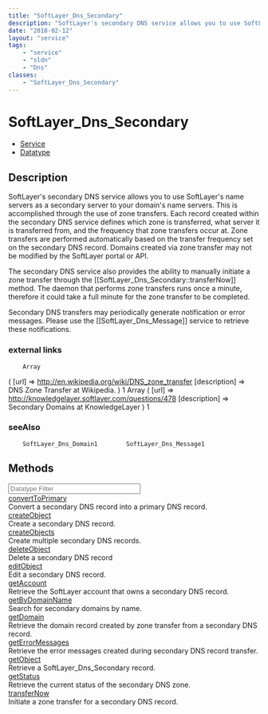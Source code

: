 ```yaml
---
title: "SoftLayer_Dns_Secondary"
description: "SoftLayer's secondary DNS service allows you to use SoftLayer's name servers as a secondary server to your domain's name... "
date: "2018-02-12"
layout: "service"
tags:
    - "service"
    - "sldn"
    - "Dns"
classes:
    - "SoftLayer_Dns_Secondary"
---
```

# SoftLayer_Dns_Secondary
<div id='service-datatype'>
    <ul id='sldn-reference-tabs'>
    <li id='service'> <a href='/reference/services/SoftLayer_Dns_Secondary' >Service</a></li>    <li id='datatype'> <a href='/reference/datatypes/SoftLayer_Dns_Secondary' >Datatype</a></li>
    </ul>
</div>

## Description
SoftLayer's secondary DNS service allows you to use SoftLayer's name servers as a secondary server to your domain's name servers. This is accomplished through the use of zone transfers. Each record created within the secondary DNS service defines which zone is transferred, what server it is transferred from, and the frequency that zone transfers occur at. Zone transfers are performed automatically based on the transfer frequency set on the secondary DNS record. Domains created via zone transfer may not be modified by the SoftLayer portal or API. 

The secondary DNS service also provides the ability to manually initiate a zone transfer through the [[SoftLayer_Dns_Secondary::transferNow]] method. The daemon that performs zone transfers runs once a minute, therefore it could take a full minute for the zone transfer to be completed. 

Secondary DNS transfers may periodically generate notification or error messages. Please use the [[SoftLayer_Dns_Message]] service to retrieve these notifications. 
### external links
        Array
(
    [url] => http://en.wikipedia.org/wiki/DNS_zone_transfer
    [description] => DNS Zone Transfer at Wikipedia.
)
1        Array
(
    [url] => http://knowledgelayer.softlayer.com/questions/478
    [description] => Secondary Domains at KnowledgeLayer
)
1        
### seeAlso
        SoftLayer_Dns_Domain1        SoftLayer_Dns_Message1                
        
<div id="properties" class="content">
    <h2>Methods</h2>
    <div class="view-filters">
        <div class="clearfix">
            <div class="search-input-box">
                <input placeholder="Datatype Filter" onkeyup="titleSearch(inputId='edit-combine', divId='method-div', elementClass='method-row')" 
                    type="text" id="edit-combine" value="" size="30" maxlength="128" class="form-text">
            </div>
        </div>
    </div>
    <div id="method-div">
            <div class="method-row">
                        <span class='view-field-title'><a href='/reference/services/SoftLayer_Dns_Secondary/convertToPrimary'> convertToPrimary</a> </span>
            <div class='views-field-body'>Convert a secondary DNS record into a primary DNS record.</div>
        </div>
            <div class="method-row">
                        <span class='view-field-title'><a href='/reference/services/SoftLayer_Dns_Secondary/createObject'> createObject</a> </span>
            <div class='views-field-body'>Create a secondary DNS record.</div>
        </div>
            <div class="method-row">
                        <span class='view-field-title'><a href='/reference/services/SoftLayer_Dns_Secondary/createObjects'> createObjects</a> </span>
            <div class='views-field-body'>Create multiple secondary DNS records.</div>
        </div>
            <div class="method-row">
                        <span class='view-field-title'><a href='/reference/services/SoftLayer_Dns_Secondary/deleteObject'> deleteObject</a> </span>
            <div class='views-field-body'>Delete a secondary DNS record</div>
        </div>
            <div class="method-row">
                        <span class='view-field-title'><a href='/reference/services/SoftLayer_Dns_Secondary/editObject'> editObject</a> </span>
            <div class='views-field-body'>Edit a secondary DNS record.</div>
        </div>
            <div class="method-row">
                        <span class='view-field-title'><a href='/reference/services/SoftLayer_Dns_Secondary/getAccount'> getAccount</a> </span>
            <div class='views-field-body'>Retrieve the SoftLayer account that owns a secondary DNS record.</div>
        </div>
            <div class="method-row">
                        <span class='view-field-title'><a href='/reference/services/SoftLayer_Dns_Secondary/getByDomainName'> getByDomainName</a> </span>
            <div class='views-field-body'>Search for secondary domains by name.</div>
        </div>
            <div class="method-row">
                        <span class='view-field-title'><a href='/reference/services/SoftLayer_Dns_Secondary/getDomain'> getDomain</a> </span>
            <div class='views-field-body'>Retrieve the domain record created by zone transfer from a secondary DNS record.</div>
        </div>
            <div class="method-row">
                        <span class='view-field-title'><a href='/reference/services/SoftLayer_Dns_Secondary/getErrorMessages'> getErrorMessages</a> </span>
            <div class='views-field-body'>Retrieve the error messages created during secondary DNS record transfer.</div>
        </div>
            <div class="method-row">
                        <span class='view-field-title'><a href='/reference/services/SoftLayer_Dns_Secondary/getObject'> getObject</a> </span>
            <div class='views-field-body'>Retrieve a SoftLayer_Dns_Secondary record.</div>
        </div>
            <div class="method-row">
                        <span class='view-field-title'><a href='/reference/services/SoftLayer_Dns_Secondary/getStatus'> getStatus</a> </span>
            <div class='views-field-body'>Retrieve the current status of the secondary DNS zone.</div>
        </div>
            <div class="method-row">
                        <span class='view-field-title'><a href='/reference/services/SoftLayer_Dns_Secondary/transferNow'> transferNow</a> </span>
            <div class='views-field-body'>Initiate a zone transfer for a secondary DNS record.</div>
        </div>
        </div>
</div>

